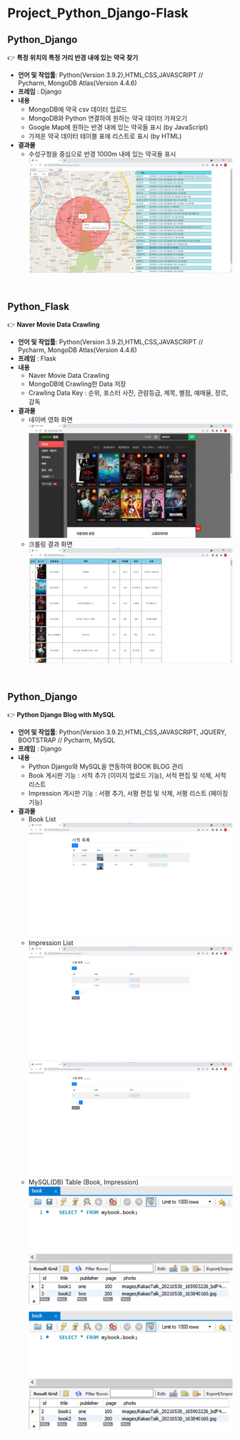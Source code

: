 # Project_Python_Django-Flask

## Python_Django

:point_right: **특정 위치의 특정 거리 반경 내에 있는 약국 찾기**  
- **언어 및 작업툴**: Python(Version 3.9.2),HTML,CSS,JAVASCRIPT // Pycharm, MongoDB Atlas(Version 4.4.6)
- **프레임** : Django
- **내용**
  - MongoDB에 약국 csv 데이터 업로드
  - MongoDB와 Python 연결하여 원하는 약국 데이터 가져오기
  - Google Map에 원하는 반경 내에 있는 약국들 표시 (by JavaScript)
  - 가져온 약국 데이터 테이블 표에 리스트로 표시 (by HTML)
- **결과물**
  - 수성구청을 중심으로 반경 1000m 내에 있는 약국들 표시 
![](/djangoPharmacy_capture.png)
<br>

## Python_Flask

:point_right: **Naver Movie Data Crawling**  
- **언어 및 작업툴**: Python(Version 3.9.2),HTML,CSS,JAVASCRIPT // Pycharm, MongoDB Atlas(Version 4.4.6)
- **프레임** : Flask
- **내용**
  - Naver Movie Data Crawling
  - MongoDB에 Crawling한 Data 저장
  - Crawling Data Key : 순위, 포스터 사진, 관람등급, 제목, 별점, 예매율, 장르, 감독
- **결과물**
  - 네이버 영화 화면
![](/NaverMovie_capture.png)
  - 크롤링 결과 화면
![](/flaskNaverMovie_MongoDB_capture.png)
<br>

## Python_Django

:point_right: **Python Django Blog with MySQL**  
- **언어 및 작업툴**: Python(Version 3.9.2),HTML,CSS,JAVASCRIPT, JQUERY, BOOTSTRAP // Pycharm, MySQL
- **프레임** : Django
- **내용**
  - Python Django와 MySQL을 연동하여 BOOK BLOG 관리
  - Book 게시판 기능 : 서적 추가 (이미지 업로드 기능), 서적 편집 및 삭제, 서적 리스트
  - Impression 게시판 기능 : 서평 추가, 서평 편집 및 삭제, 서평 리스트 (페이징 기능)
- **결과물**
  - Book List
![](/mybook_capture5.png)
  - Impression List
![](/mybook_capture9.png)
![](/mybook_capture10.png)
  - MySQL(DB) Table (Book, Impression)
![](/mybook_mysql1.png)
![](/mybook_mysql1.png)
<br>
